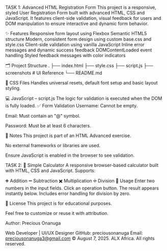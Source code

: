 TASK 1: Advanced HTML Registration Form
This project is a responsive, styled User Registration Form built with advanced HTML, CSS and JavaScript. It features client-side validation, visual feedback for users and DOM manipulation to ensure interactive and dynamic form behavior.

✨ Features
Responsive form layout using Flexbox
Semantic HTML5 structure
Modern, consistent form design using custom base.css and style.css
Client-side validation using vanilla JavaScript
Inline error messages and dynamic success feedback
DOMContentLoaded event handling
Styled feedback messages with color indicators

🗂️ Project Structure
.
├── index.html
├── style.css
├── script.js
├── screenshots     # UI Reference
└── README.md

🎨 CSS Files
Handles universal resets, default font setup and basic layout styling.

💻 JavaScript – script.js
The logic for validation is executed when the DOM is fully loaded.
✅ Form Validation
Username: Cannot be empty.

Email: Must contain an "@" symbol.

Password: Must be at least 6 characters.

📌 Notes
This project is part of an HTML Advanced exercise.

No external frameworks or libraries are used.

Ensure JavaScript is enabled in the browser to see validation.

TASK 2:
📐 Simple Calculator
A responsive browser-based calculator built with HTML, CSS and JavaScript. Supports:

➕ Addition
➖ Subtraction
✖️ Multiplication
➗ Division
🔸 Usage
Enter two numbers in the input fields.
Click an operation button.
The result appears instantly below.
Includes error handling for division by zero.

📃 License
This project is for educational purposes.

Feel free to customize or reuse it with attribution.

Author:
Precious Onanuga

Web Developer | UI/UX Designer
GitHub: preciousonanuga
Email: preciousonanuga3@gmail.com
© August 7, 2025. ALX Africa. All rights reserved.